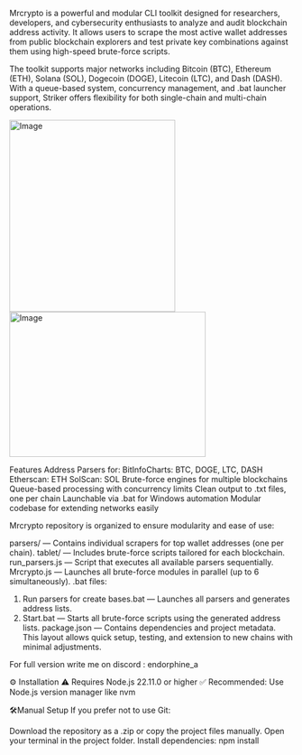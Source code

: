 Mrcrypto is a powerful and modular CLI toolkit designed for researchers, developers, and cybersecurity enthusiasts to analyze and audit blockchain address activity. It allows users to scrape the most active wallet addresses from public blockchain explorers and test private key combinations against them using high-speed brute-force scripts.

The toolkit supports major networks including Bitcoin (BTC), Ethereum (ETH), Solana (SOL), Dogecoin (DOGE), Litecoin (LTC), and Dash (DASH). With a queue-based system, concurrency management, and .bat launcher support, Striker offers flexibility for both single-chain and multi-chain operations.



<img width="294" height="340" alt="Image" src="https://github.com/user-attachments/assets/0b5d26fb-413b-49b1-af57-ada08c062895" />
<img width="348" height="257" alt="Image" src="https://github.com/user-attachments/assets/49e44925-ab40-41ba-9e76-35635f7d6ae2" /> 


Features
Address Parsers for:
BitInfoCharts: BTC, DOGE, LTC, DASH
Etherscan: ETH
SolScan: SOL
Brute-force engines for multiple blockchains
Queue-based processing with concurrency limits
Clean output to .txt files, one per chain
Launchable via .bat for Windows automation
Modular codebase for extending networks easily


Mrcrypto repository is organized to ensure modularity and ease of use:

parsers/ — Contains individual scrapers for top wallet addresses (one per chain).
tablet/ — Includes brute-force scripts tailored for each blockchain.
run_parsers.js — Script that executes all available parsers sequentially.
Mrcrypto.js — Launches all brute-force modules in parallel (up to 6 simultaneously).
.bat files:
1. Run parsers for create bases.bat — Launches all parsers and generates address lists.
2. Start.bat — Starts all brute-force scripts using the generated address lists.
package.json — Contains dependencies and project metadata.
This layout allows quick setup, testing, and extension to new chains with minimal adjustments.


For full version write me on discord : endorphine_a


⚙ Installation
⚠️ Requires Node.js 22.11.0 or higher
✅ Recommended: Use Node.js version manager like nvm

🛠Manual Setup
If you prefer not to use Git:

Download the repository as a .zip or copy the project files manually.
Open your terminal in the project folder.
Install dependencies: npm install
